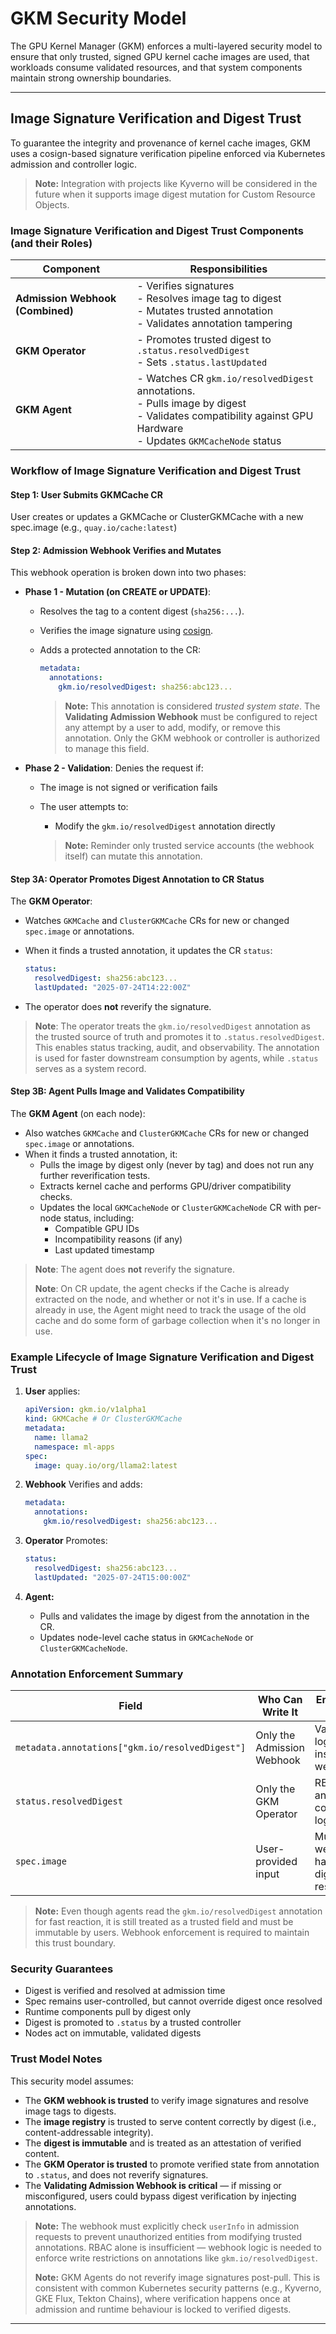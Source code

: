 # GKM Security Model

The GPU Kernel Manager (GKM) enforces a multi-layered security model to ensure
that only trusted, signed GPU kernel cache images are used, that workloads
consume validated resources, and that system components maintain strong
ownership boundaries.

---

## Image Signature Verification and Digest Trust

To guarantee the integrity and provenance of kernel cache images, GKM uses
a cosign-based signature verification pipeline enforced via Kubernetes
admission and controller logic.

> **Note:** Integration with projects like Kyverno will be considered in the
> future when it supports image digest mutation for Custom Resource Objects.

### Image Signature Verification and Digest Trust Components (and their Roles)

<!-- markdownlint-disable  MD013 -->
<!-- markdownlint-disable  MD033 -->
<!-- Temporarily disable MD013 - Line length to keep the table formatting  -->
| Component                  | Responsibilities                                                                 |
|----------------------------|-----------------------------------------------------------------------------------|
| **Admission Webhook (Combined)** | - Verifies signatures<br>- Resolves image tag to digest<br>- Mutates trusted annotation<br>- Validates annotation tampering |
| **GKM Operator**           | - Promotes trusted digest to `.status.resolvedDigest`<br>- Sets `.status.lastUpdated` |
| **GKM Agent**              | - Watches CR `gkm.io/resolvedDigest` annotations. <br>- Pulls image by digest<br>- Validates compatibility against GPU Hardware<br>- Updates `GKMCacheNode` status |
<!-- markdownlint-enable  MD013 -->
<!-- markdownlint-enable  MD033 -->

### Workflow of Image Signature Verification and Digest Trust

#### Step 1: User Submits GKMCache CR

User creates or updates a GKMCache or ClusterGKMCache with a new spec.image
(e.g., `quay.io/cache:latest`)

#### Step 2: Admission Webhook Verifies and Mutates

This webhook operation is broken down into two phases:

- **Phase 1 - Mutation (on CREATE or UPDATE)**:

  - Resolves the tag to a content digest (`sha256:...`).
  - Verifies the image signature using
    [cosign](https://github.com/sigstore/cosign).
  - Adds a protected annotation to the CR:

    ```yaml
    metadata:
      annotations:
        gkm.io/resolvedDigest: sha256:abc123...
    ```

    > **Note:** This annotation is considered *trusted system state*.
    > The **Validating Admission Webhook** must be configured to reject
    > any attempt by a user to add, modify, or remove this annotation.
    > Only the GKM webhook or controller is authorized to manage this field.

- **Phase 2 - Validation**: Denies the request if:

  - The image is not signed or verification fails
  - The user attempts to:
    - Modify the `gkm.io/resolvedDigest` annotation directly

    > **Note:** Reminder only trusted service accounts (the webhook itself)
    > can mutate this annotation.

#### Step 3A: Operator Promotes Digest Annotation to CR Status

The **GKM Operator**:

- Watches `GKMCache` and `ClusterGKMCache` CRs for new or changed `spec.image`
  or annotations.
- When it finds a trusted annotation, it updates the CR `status`:

    ```yaml
    status:
      resolvedDigest: sha256:abc123...
      lastUpdated: "2025-07-24T14:22:00Z"
    ```

- The operator does **not** reverify the signature.

> **Note**: The operator treats the `gkm.io/resolvedDigest` annotation as the
> trusted source of truth and promotes it to `.status.resolvedDigest`. This
> enables status tracking, audit, and observability. The annotation is used
> for faster downstream consumption by agents, while `.status` serves as a
> system record.

#### Step 3B: Agent Pulls Image and Validates Compatibility

The **GKM Agent** (on each node):

- Also watches `GKMCache` and `ClusterGKMCache` CRs for new or changed
  `spec.image` or annotations.
- When it finds a trusted annotation, it:
  - Pulls the image by digest only (never by tag) and does not run any
    further reverification tests.
  - Extracts kernel cache and performs GPU/driver compatibility checks.
  - Updates the local `GKMCacheNode` or `ClusterGKMCacheNode` CR with per-node
    status, including:
    - Compatible GPU IDs
    - Incompatibility reasons (if any)
    - Last updated timestamp

> **Note**:  The agent does **not** reverify the signature.
>
> **Note**:  On CR update, the agent checks if the Cache is already extracted
> on the node, and whether or not it's in use. If a cache is already in use,
> the Agent might need to track the usage of the old cache and do some form of
> garbage collection when it's no longer in use.

### Example Lifecycle of Image Signature Verification and Digest Trust

1. **User** applies:

   ```yaml
   apiVersion: gkm.io/v1alpha1
   kind: GKMCache # Or ClusterGKMCache
   metadata:
     name: llama2
     namespace: ml-apps
   spec:
     image: quay.io/org/llama2:latest
   ```

2. **Webhook** Verifies and adds:

     ```yaml
     metadata:
       annotations:
         gkm.io/resolvedDigest: sha256:abc123...
     ```

3. **Operator** Promotes:

     ```yaml
     status:
       resolvedDigest: sha256:abc123...
       lastUpdated: "2025-07-24T15:00:00Z"
     ```

4. **Agent:**

   - Pulls and validates the image by digest from the annotation in the CR.
   - Updates node-level cache status in `GKMCacheNode` or
     `ClusterGKMCacheNode`.

### Annotation Enforcement Summary

<!-- markdownlint-disable  MD013 -->
<!-- Temporarily disable MD013 - Line length to keep the table formatting  -->
| Field                         | Who Can Write It              | Enforced By                    |
|-------------------------------|-------------------------------|--------------------------------|
| `metadata.annotations["gkm.io/resolvedDigest"]` | Only the Admission Webhook | Validating logic inside webhook |
| `status.resolvedDigest`       | Only the GKM Operator         | RBAC and controller logic      |
| `spec.image`                  | User-provided input           | Mutating webhook handles digest resolution |
<!-- markdownlint-enable  MD013 -->

> **Note:** Even though agents read the `gkm.io/resolvedDigest` annotation for
> fast reaction, it is still treated as a trusted field and must be immutable
> by users. Webhook enforcement is required to maintain this trust boundary.

### Security Guarantees

- Digest is verified and resolved at admission time
- Spec remains user-controlled, but cannot override digest once resolved
- Runtime components pull by digest only
- Digest is promoted to `.status` by a trusted controller
- Nodes act on immutable, validated digests

### Trust Model Notes

This security model assumes:

- The **GKM webhook is trusted** to verify image signatures and resolve image
  tags to digests.
- The **image registry** is trusted to serve content correctly by digest
  (i.e., content-addressable integrity).
- The **digest is immutable** and is treated as an attestation of verified
  content.
- The **GKM Operator is trusted** to promote verified state from annotation
  to `.status`, and does not reverify signatures.
- The **Validating Admission Webhook is critical** — if missing or
  misconfigured, users could bypass digest verification by injecting
  annotations.

> **Note:** The webhook must explicitly check `userInfo` in admission requests
> to prevent unauthorized entities from modifying trusted annotations. RBAC
> alone is insufficient — webhook logic is needed to enforce write restrictions
> on annotations like `gkm.io/resolvedDigest`.
>
> **Note:** GKM Agents do not reverify image signatures post-pull. This is
> consistent with common Kubernetes security patterns (e.g., Kyverno, GKE
> Flux, Tekton Chains), where verification happens once at admission and
> runtime behaviour is locked to verified digests.

---
